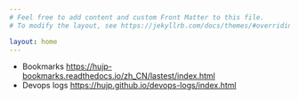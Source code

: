 ```yaml
---
# Feel free to add content and custom Front Matter to this file.
# To modify the layout, see https://jekyllrb.com/docs/themes/#overriding-theme-defaults

layout: home
---
```


* Bookmarks <https://hujp-bookmarks.readthedocs.io/zh_CN/lastest/index.html>
* Devops logs <https://hujp.github.io/devops-logs/index.html>
